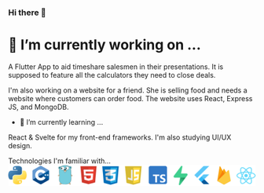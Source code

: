 ### Hi there 👋

# 🔭 I’m currently working on ...

A Flutter App to aid timeshare salesmen in their presentations. It is supposed to feature all the calculators they need to close deals.

I'm also working on a website for a friend. She is selling food and needs a website where customers can order food. The website uses React, Express JS, and MongoDB.

- 🌱 I’m currently learning ...

React & Svelte for my front-end frameworks. I'm also studying UI/UX design.


Technologies I'm familiar with...
![Technologies](https://github.com/Calesi19/Calesi19/blob/main/logos.png?raw=true)
